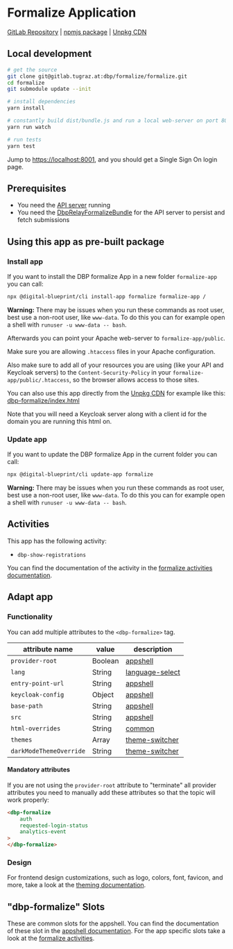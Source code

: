 # Formalize Application

[GitLab Repository](https://gitlab.tugraz.at/dbp/formalize/formalize) |
[npmjs package](https://www.npmjs.com/package/@dbp-topics/formalize) |
[Unpkg CDN](https://unpkg.com/browse/@dbp-topics/formalize/)

## Local development

```bash
# get the source
git clone git@gitlab.tugraz.at:dbp/formalize/formalize.git
cd formalize
git submodule update --init

# install dependencies
yarn install

# constantly build dist/bundle.js and run a local web-server on port 8001 
yarn run watch

# run tests
yarn test
```

Jump to <https://localhost:8001>, and you should get a Single Sign On login page.

## Prerequisites

- You need the [API server](https://gitlab.tugraz.at/dbp/relay/dbp-relay-server-template) running
- You need the [DbpRelayFormalizeBundle](https://gitlab.tugraz.at/dbp/formalize/dbp-relay-formalize-bundle) for the API server to persist and fetch submissions

## Using this app as pre-built package

### Install app

If you want to install the DBP formalize App in a new folder `formalize-app` you can call:

```bash
npx @digital-blueprint/cli install-app formalize formalize-app /
```

**Warning:** There may be issues when you run these commands as root user, best use a non-root user, like `www-data`.
To do this you can for example open a shell with `runuser -u www-data -- bash`.

Afterwards you can point your Apache web-server to `formalize-app/public`.

Make sure you are allowing `.htaccess` files in your Apache configuration.

Also make sure to add all of your resources you are using (like your API and Keycloak servers) to the
`Content-Security-Policy` in your `formalize-app/public/.htaccess`, so the browser allows access to those sites.

You can also use this app directly from the [Unpkg CDN](https://unpkg.com/browse/@dbp-topics/formalize/)
for example like this: [dbp-formalize/index.html](https://gitlab.tugraz.at/dbp/formalize/formalize/-/tree/main/examples/dbp-formalize/index.html)

Note that you will need a Keycloak server along with a client id for the domain you are running this html on.

### Update app

If you want to update the DBP formalize App in the current folder you can call:

```bash
npx @digital-blueprint/cli update-app formalize
```

**Warning:** There may be issues when you run these commands as root user, best use a non-root user, like `www-data`.
To do this you can for example open a shell with `runuser -u www-data -- bash`.

## Activities

This app has the following activity:

- `dbp-show-registrations`

You can find the documentation of the activity in the [formalize activities documentation](https://gitlab.tugraz.at/dbp/formalize/formalize/-/tree/main/src).

## Adapt app

### Functionality

You can add multiple attributes to the `<dbp-formalize>` tag.

| attribute name | value | description |
|----------------|-------| ------------|
| `provider-root` | Boolean | [appshell](https://gitlab.tugraz.at/dbp/web-components/toolkit/-/tree/master/packages/app-shell) |
| `lang`         | String | [language-select](https://gitlab.tugraz.at/dbp/web-components/toolkit/-/tree/master/packages/language-select) | 
| `entry-point-url` | String | [appshell](https://gitlab.tugraz.at/dbp/web-components/toolkit/-/tree/master/packages/app-shell) |
| `keycloak-config` | Object | [appshell](https://gitlab.tugraz.at/dbp/web-components/toolkit/-/tree/master/packages/app-shell) |
| `base-path` | String | [appshell](https://gitlab.tugraz.at/dbp/web-components/toolkit/-/tree/master/packages/app-shell) |
| `src` | String | [appshell](https://gitlab.tugraz.at/dbp/web-components/toolkit/-/tree/master/packages/app-shell) |
| `html-overrides` | String | [common](https://gitlab.tugraz.at/dbp/web-components/toolkit/-/tree/master/packages/common) |
| `themes` | Array | [theme-switcher](https://gitlab.tugraz.at/dbp/web-components/toolkit/-/tree/master/packages/theme-switcher) |
| `darkModeThemeOverride` | String | [theme-switcher](https://gitlab.tugraz.at/dbp/web-components/toolkit/-/tree/master/packages/theme-switcher) |

#### Mandatory attributes

If you are not using the `provider-root` attribute to "terminate" all provider attributes
you need to manually add these attributes so that the topic will work properly:

```html
<dbp-formalize
    auth
    requested-login-status
    analytics-event
>
</dbp-formalize>
```

### Design
For frontend design customizations, such as logo, colors, font, favicon, and more, take a look at the [theming documentation](https://dbp-demo.tugraz.at/dev-guide/frontend/theming/).

## "dbp-formalize" Slots

These are common slots for the appshell. You can find the documentation of these slot in the [appshell documentation](https://gitlab.tugraz.at/dbp/web-components/toolkit/-/tree/master/packages/app-shell).
For the app specific slots take a look at the [formalize activities](https://gitlab.tugraz.at/dbp/formalize/formalize/-/tree/main/src).

